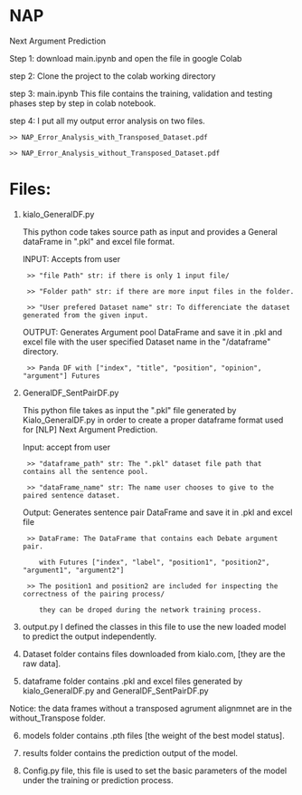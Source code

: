 # NAP
Next Argument Prediction

Step 1: download main.ipynb and open the file in google Colab

step 2: Clone the project to the colab working directory

step 3: main.ipynb
	This file contains the training, validation and testing phases step by step in colab notebook.
	
step 4: I put all my output error analysis on two files.

	>> NAP_Error_Analysis_with_Transposed_Dataset.pdf
	
	>> NAP_Error_Analysis_without_Transposed_Dataset.pdf
	
# Files:
1. kialo_GeneralDF.py
   
   This python code takes source path as input and provides a General dataFrame in ".pkl" and excel file format.
	
	INPUT: Accepts from user
      	
		>> "file Path" str: if there is only 1 input file/
		   
		>> "Folder path" str: if there are more input files in the folder.
      	
		>> "User prefered Dataset name" str: To differenciate the dataset generated from the given input.
	
	OUTPUT: Generates Argument pool DataFrame and save it in .pkl and excel file with the user specified Dataset name in the "/dataframe" directory.
      	
		>> Panda DF with ["index", "title", "position", "opinion", "argument"] Futures

2. GeneralDF_SentPairDF.py
   
   This python file takes as input the ".pkl" file generated by Kialo_GeneralDF.py in order to create a proper dataframe format used for [NLP] Next Argument Prediction.
	
	Input: accept from user
		
		>> "dataframe_path" str: The ".pkl" dataset file path that contains all the sentence pool.
		
		>> "dataFrame_name" str: The name user chooses to give to the paired sentence dataset.
	
	Output: Generates sentence pair DataFrame and save it in .pkl and excel file 
		
		>> DataFrame: The DataFrame that contains each Debate argument pair.
		   
		   with Futures ["index", "label", "position1", "position2", "argument1", "argument2"]
		
		>> The position1 and position2 are included for inspecting the correctness of the pairing process/
		   
		   they can be droped during the network training process.

3. output.py  I defined the classes in this file to use the new loaded model to predict the output independently.

4. Dataset folder contains files downloaded from kialo.com, [they are the raw data].

5. dataframe folder contains .pkl and excel files generated by kialo_GeneralDF.py and GeneralDF_SentPairDF.py

Notice: the data frames without a transposed agrument alignmnet are in the without_Transpose folder.

6. models folder contains .pth files [the weight of the best model status].

7. results folder contains the prediction output of the model. 

8. Config.py file, this file is used to set the basic parameters of the model under the training or prediction process.


	
